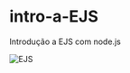 # intro-a-EJS
Introdução a EJS com node.js

![EJS](https://user-images.githubusercontent.com/72577273/203614823-ad96b4a1-4315-4581-bd78-8723e918f757.png)
